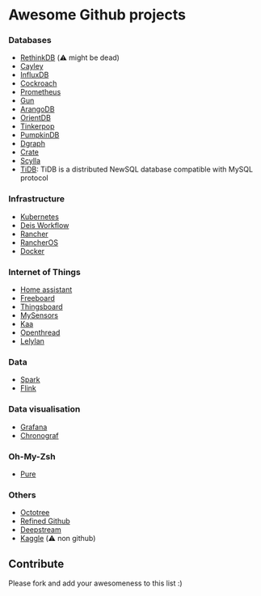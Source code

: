 # Awesome Github projects

### Databases
* [RethinkDB](https://github.com/rethinkdb/rethinkdb) (⚠️ might be dead)
* [Cayley](https://github.com/cayleygraph/cayley)
* [InfluxDB](https://github.com/influxdata/influxdb)
* [Cockroach](https://github.com/cockroachdb/cockroach)
* [Prometheus](https://github.com/prometheus/prometheus)
* [Gun](https://github.com/amark/gun)
* [ArangoDB](https://github.com/arangodb/arangodb)
* [OrientDB](https://github.com/orientechnologies/orientdb)
* [Tinkerpop](https://github.com/apache/tinkerpop)
* [PumpkinDB](https://github.com/PumpkinDB/PumpkinDB)
* [Dgraph](https://github.com/dgraph-io/dgraph)
* [Crate](https://github.com/crate/crate)
* [Scylla](https://github.com/scylladb/scylla)
* [TiDB](https://github.com/pingcap/tidb): TiDB is a distributed NewSQL database compatible with MySQL protocol

### Infrastructure
* [Kubernetes](https://github.com/kubernetes/kubernetes)
* [Deis Workflow](https://github.com/deis/workflow)
* [Rancher](https://github.com/rancher/rancher)
* [RancherOS](https://github.com/rancher/os)
* [Docker](https://github.com/docker/docker)

### Internet of Things
* [Home assistant](https://github.com/home-assistant/home-assistant)
* [Freeboard](https://github.com/Freeboard/freeboard)
* [Thingsboard](https://github.com/thingsboard/thingsboard)
* [MySensors](https://github.com/mysensors/MySensors)
* [Kaa](https://github.com/kaaproject/kaa)
* [Openthread](https://github.com/openthread/openthread)
* [Lelylan](https://github.com/lelylan/lelylan)

### Data
* [Spark](https://github.com/apache/spark)
* [Flink](https://github.com/apache/flink)

### Data visualisation
* [Grafana](https://github.com/grafana/grafana)
* [Chronograf](https://github.com/influxdata/chronograf)

### Oh-My-Zsh
* [Pure](https://github.com/sindresorhus/pure)

### Others
* [Octotree](https://github.com/buunguyen/octotree)
* [Refined Github](https://github.com/sindresorhus/refined-github)
* [Deepstream](https://github.com/deepstreamIO/deepstream.io)
* [Kaggle](https://www.kaggle.com/) (⚠️ non github)

## Contribute
Please fork and add your awesomeness to this list :)
